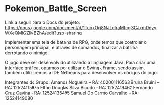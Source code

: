 # Pokemon_Battle_Screen
Link a seguir para o Docs do projeto: https://docs.google.com/document/d/1TcqxOxj8NJLdIraMfcgj3CJxmDnyyWXeQMiGZlMBZhA/edit?usp=sharing

Implementar uma tela de batalha de RPG, onde temos que controlar o personagem principal, 
e através de comandos, finalizar a batalha derrotando o inimigo. 

O jogo deve ser desenvolvido utilizando a linguagem Java. Para criar uma interface gráfica, optamos por utilizar o Swing JFrame, 
sendo assim, também utilizaremos a IDE Netbeans para desenvolver os códigos do jogo.

Integrantes do Grupo:
Amanda Nogueira – RA: 402001116563
Bruna Bruini – RA: 12524115975
Eltho Douglas Silva Bicudo – RA: 1252419462
Fernando Cruz Cavina  - RA: 12524135495
Samuel Do Carmo Carvalho – RA:  12524149080
